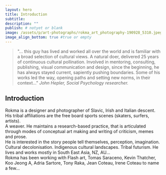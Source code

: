 ```yaml
---
layout: hero
title: Introduction
subtitle:
description: ""
publish: # notyet or blank
image: /assets/p/art-photographs/rokma_art_photography-190928_5310.jpeg
image_align_bottom: true #true or empty
---
```


>"... this guy has lived and worked all over the world and is familiar with a broad selection of cultural views. A natural doer, delivered 25 years of continuous cultural pollination. Involved in mentoring, consulting, publishing, visual communication and design, since the beginning, he has always stayed current, sapiently pushing boundaries. Some of his works led the way, opening paths and setting new norms, in their context..." _John Hepler, Social Psychology researcher._

## Introduction

Rokma is a designer and photographer of Slavic, Irish and Italian descent.   
His tribal affiliations are the free board sports scenes (skaters, surfers, artists).    
A weaver.
He maintains a research-based practice, that is articulated through modes of conceptual art making and writing of criticism, memes and prose.   
He is interested in the story people tell themselves, perception, imagination. Cultural decolonisation. Indigenous cultural landscapes. Tribal futurism.
He lives and works mostly in South East Asia, NZ, AU...   
Rokma has been working with Flash art, Tomas Saraceno, Kevin Thatcher, Koo Jeong A, Adria Sartore, Tony Raka, Jean Coteau, Irene Coteau to name a few...
